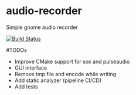 # audio-recorder
Simple gnome audio recorder

[![Build Status](https://travis-ci.org/hlscalon/audio-recorder.svg?branch=master)](https://travis-ci.org/hlscalon/audio-recorder)

#TODOs

- Improve CMake support for sox and pulseaudio
- GUI interface
- Remove tmp file and encode while writing
- Add static analyzer (pipeline CI/CD)
- Add tests
